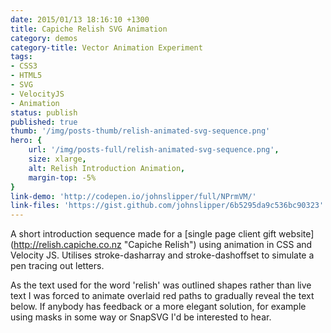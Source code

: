 ```yaml
---
date: 2015/01/13 18:16:10 +1300
title: Capiche Relish SVG Animation
category: demos
category-title: Vector Animation Experiment
tags:
- CSS3
- HTML5
- SVG
- VelocityJS
- Animation
status: publish
published: true
thumb: '/img/posts-thumb/relish-animated-svg-sequence.png'
hero: {
	url: '/img/posts-full/relish-animated-svg-sequence.png',
	size: xlarge,
	alt: Relish Introduction Animation,
	margin-top: -5%
}
link-demo: 'http://codepen.io/johnslipper/full/NPrmVM/'
link-files: 'https://gist.github.com/johnslipper/6b5295da9c536bc90323'
---
```


A short introduction sequence made for a [single page client gift website] (http://relish.capiche.co.nz "Capiche Relish") using animation in CSS and Velocity JS. Utilises stroke-dasharray and stroke-dashoffset to simulate a pen tracing out letters.

As the text used for the word 'relish' was outlined shapes rather than live text I was forced to animate overlaid red paths to gradually reveal the text below. If anybody has feedback or a more elegant solution, for example using masks in some way or SnapSVG I'd be interested to hear.